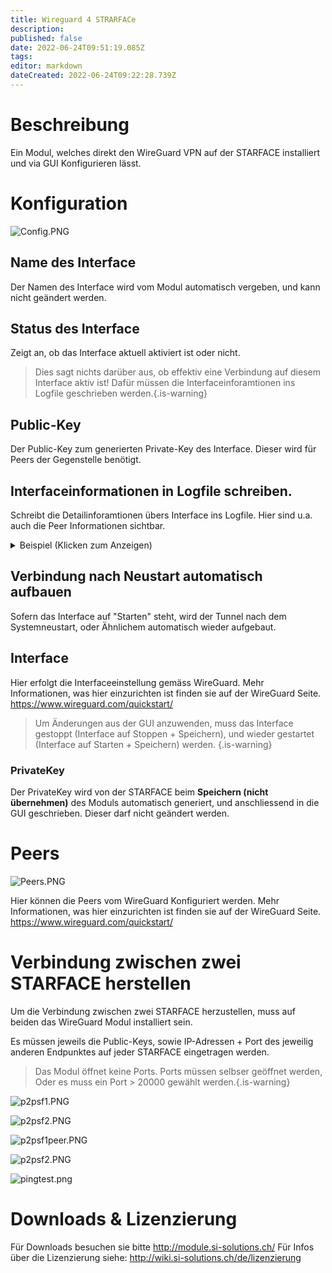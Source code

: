 ```yaml
---
title: Wireguard 4 STRARFACe
description: 
published: false
date: 2022-06-24T09:51:19.085Z
tags: 
editor: markdown
dateCreated: 2022-06-24T09:22:28.739Z
---
```


# Beschreibung
Ein Modul, welches direkt den WireGuard VPN auf der STARFACE installiert und via GUI Konfigurieren lässt.

# Konfiguration

![Config.PNG](/uploads/wireguard4starface/Config.PNG)

## Name des Interface
Der Namen des Interface wird vom Modul automatisch vergeben, und kann nicht geändert werden.

## Status des Interface
Zeigt an, ob das Interface aktuell aktiviert ist oder nicht.
> Dies sagt nichts darüber aus, ob effektiv eine Verbindung auf diesem Interface aktiv ist! Dafür müssen die Interfaceinforamtionen ins Logfile geschrieben werden.{.is-warning}

## Public-Key
Der Public-Key zum generierten Private-Key des Interface. Dieser wird für Peers der Gegenstelle benötigt.

## Interfaceinformationen in Logfile schreiben.
Schreibt die Detailinforamtionen übers Interface ins Logfile. Hier sind u.a. auch die Peer Informationen sichtbar.

<details>
  <summary>Beispiel (Klicken zum Anzeigen)</summary>
  
#####################
\### Interface Information ###
#####################
interface: wg-2956b493
  public key: 5J04mixB9pNz58XK4z82PmFLkihRib2JLpDRkIWPVGk=
  private key: (hidden)
  listening port: 20000

peer: wPDLEKwxog6JH0bguynXX5MruCSeJaCVP96aKMzhHyE=
  endpoint: 192.168.200.187:20000
  allowed ips: 10.0.0.0/24
  latest handshake: 4 minutes, 21 seconds ago
  transfer: 18.28 KiB received, 50.75 KiB sent
  persistent keepalive: every 15 seconds

##################### 
  </details>
  
## Verbindung nach Neustart automatisch aufbauen
Sofern das Interface auf "Starten" steht, wird der Tunnel nach dem Systemneustart, oder Ähnlichem automatisch wieder aufgebaut.

## Interface
Hier erfolgt die Interfaceeinstellung gemäss WireGuard. 
Mehr Informationen, was hier einzurichten ist finden sie auf der WireGuard Seite. https://www.wireguard.com/quickstart/

> Um Änderungen aus der GUI anzuwenden, muss das Interface gestoppt (Interface auf Stoppen + Speichern), und wieder gestartet (Interface auf Starten + Speichern) werden.
{.is-warning}

### PrivateKey
Der PrivateKey wird von der STARFACE beim **Speichern (nicht übernehmen)** des Moduls automatisch generiert, und anschliessend in die GUI geschrieben. Dieser darf nicht geändert werden.

# Peers
![Peers.PNG](/uploads/wireguard4starface/Peers.PNG)

Hier können die Peers vom WireGuard Konfiguriert werden.
Mehr Informationen, was hier einzurichten ist finden sie auf der WireGuard Seite. https://www.wireguard.com/quickstart/

# Verbindung zwischen zwei STARFACE herstellen
Um die Verbindung zwischen zwei STARFACE herzustellen, muss auf beiden das WireGuard Modul installiert sein.

Es müssen jeweils die Public-Keys, sowie IP-Adressen + Port des jeweilig anderen Endpunktes auf jeder STARFACE eingetragen werden.

> Das Modul öffnet keine Ports. Ports müssen selbser geöffnet werden, Oder es muss ein Port > 20000 gewählt werden.{.is-warning}

![p2psf1.PNG](/uploads/wireguard4starface/p2psf1.PNG)

![p2psf2.PNG](/uploads/wireguard4starface/p2psf2.PNG)

![p2psf1peer.PNG](/uploads/wireguard4starface/p2psf1peer.PNG)

![p2psf2.PNG](/uploads/wireguard4starface/p2psf2.PNG)

![pingtest.png](/uploads/wireguard4starface/pingtest.png)

# Downloads & Lizenzierung
Für Downloads besuchen sie bitte http://module.si-solutions.ch/
Für Infos über die Lizenzierung siehe: http://wiki.si-solutions.ch/de/lizenzierung